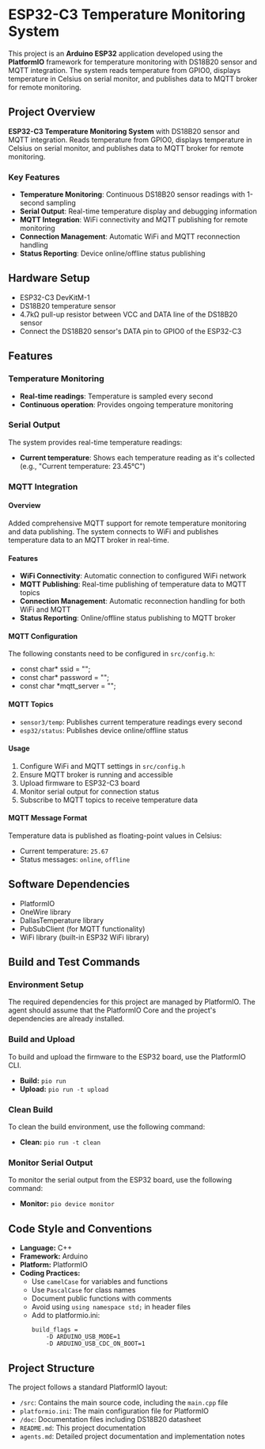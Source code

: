 # ESP32-C3 Temperature Monitoring System

This project is an **Arduino ESP32** application developed using the **PlatformIO** framework for temperature monitoring with DS18B20 sensor and MQTT integration. The system reads temperature from GPIO0, displays temperature in Celsius on serial monitor, and publishes data to MQTT broker for remote monitoring.

## Project Overview

**ESP32-C3 Temperature Monitoring System** with DS18B20 sensor and MQTT integration. Reads temperature from GPIO0, displays temperature in Celsius on serial monitor, and publishes data to MQTT broker for remote monitoring.

### Key Features
- **Temperature Monitoring**: Continuous DS18B20 sensor readings with 1-second sampling
- **Serial Output**: Real-time temperature display and debugging information
- **MQTT Integration**: WiFi connectivity and MQTT publishing for remote monitoring
- **Connection Management**: Automatic WiFi and MQTT reconnection handling
- **Status Reporting**: Device online/offline status publishing

## Hardware Setup

- ESP32-C3 DevKitM-1
- DS18B20 temperature sensor
- 4.7kΩ pull-up resistor between VCC and DATA line of the DS18B20 sensor
- Connect the DS18B20 sensor's DATA pin to GPIO0 of the ESP32-C3

## Features

### Temperature Monitoring
- **Real-time readings**: Temperature is sampled every second
- **Continuous operation**: Provides ongoing temperature monitoring

### Serial Output
The system provides real-time temperature readings:
- **Current temperature**: Shows each temperature reading as it's collected (e.g., "Current temperature: 23.45°C")


### MQTT Integration

#### Overview
Added comprehensive MQTT support for remote temperature monitoring and data publishing. The system connects to WiFi and publishes temperature data to an MQTT broker in real-time.

#### Features
- **WiFi Connectivity**: Automatic connection to configured WiFi network
- **MQTT Publishing**: Real-time publishing of temperature data to MQTT topics
- **Connection Management**: Automatic reconnection handling for both WiFi and MQTT
- **Status Reporting**: Online/offline status publishing to MQTT broker

#### MQTT Configuration
The following constants need to be configured in `src/config.h`:
- const char* ssid = "";
- const char* password = "";
- const char *mqtt_server = "";


#### MQTT Topics
- `sensor3/temp`: Publishes current temperature readings every second
- `esp32/status`: Publishes device online/offline status

#### Usage
1. Configure WiFi and MQTT settings in `src/config.h`
2. Ensure MQTT broker is running and accessible
3. Upload firmware to ESP32-C3 board
4. Monitor serial output for connection status
5. Subscribe to MQTT topics to receive temperature data

#### MQTT Message Format
Temperature data is published as floating-point values in Celsius:
- Current temperature: `25.67`
- Status messages: `online`, `offline`

## Software Dependencies

- PlatformIO
- OneWire library
- DallasTemperature library
- PubSubClient (for MQTT functionality)
- WiFi library (built-in ESP32 WiFi library)

## Build and Test Commands

### Environment Setup

The required dependencies for this project are managed by PlatformIO. The agent should assume that the PlatformIO Core and the project's dependencies are already installed.

### Build and Upload

To build and upload the firmware to the ESP32 board, use the PlatformIO CLI.

- **Build:** `pio run`
- **Upload:** `pio run -t upload`

### Clean Build

To clean the build environment, use the following command:

- **Clean:** `pio run -t clean`

### Monitor Serial Output

To monitor the serial output from the ESP32 board, use the following command:

- **Monitor:** `pio device monitor`

## Code Style and Conventions

- **Language:** C++
- **Framework:** Arduino
- **Platform:** PlatformIO
- **Coding Practices:**
  - Use `camelCase` for variables and functions
  - Use `PascalCase` for class names
  - Document public functions with comments
  - Avoid using `using namespace std;` in header files
  - Add to platformio.ini:
    ```
    build_flags =
        -D ARDUINO_USB_MODE=1
        -D ARDUINO_USB_CDC_ON_BOOT=1
    ```

## Project Structure

The project follows a standard PlatformIO layout:

- `/src`: Contains the main source code, including the `main.cpp` file
- `platformio.ini`: The main configuration file for PlatformIO
- `/doc`: Documentation files including DS18B20 datasheet
- `README.md`: This project documentation
- `agents.md`: Detailed project documentation and implementation notes
